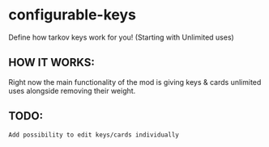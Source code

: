 # configurable-keys
Define how tarkov keys work for you! (Starting with Unlimited uses)

HOW IT WORKS:
-
Right now the main functionality of the mod is giving keys & cards unlimited uses alongside removing their weight.

TODO:
-
`Add possibility to edit keys/cards individually`
